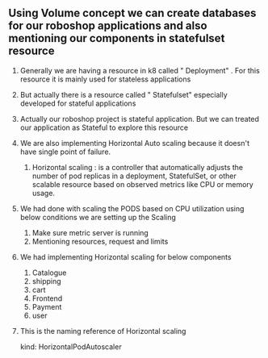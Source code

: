 ## Using Volume concept we can create databases for our roboshop applications and also mentioning our components in statefulset resource ##

1. Generally we are having a resource in k8 called " Deployment" .
  For this resource it is mainly used for stateless applications

2. But actually there is a resource called " Statefulset" especially developed 
   for stateful applications

3. Actually our roboshop project is stateful application.
   But we can treated our application as Stateful to explore this resource

4. We are also implementing Horizontal Auto scaling because it doesn't have single point 
   of failure.
   1. Horizontal scaling :  is a controller that automatically adjusts the number of pod replicas in a deployment, StatefulSet, or other scalable resource based on observed metrics like CPU or memory usage.

5. We had done with scaling the PODS based on CPU utilization
   using below conditions we are setting up the Scaling
   1. Make sure metric server is running
   2. Mentioning resources, request and limits

6. We had implementing Horizontal scaling for below components
    1. Catalogue
    2. shipping
    3. cart
    4. Frontend
    5. Payment
    6. user

7. This is the naming reference of Horizontal scaling

      kind: HorizontalPodAutoscaler